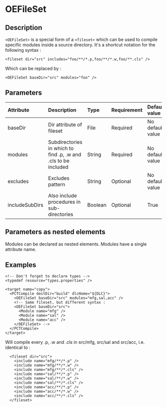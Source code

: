 # OEFileSet

## Description

`<OEFileSet>` is a special form of a `<fileset>` which can be used to compile specific modules inside a source directory. It's a shortcut notation for the following syntax :
```
<fileset dir="src" includes="foo/**/*.p,foo/**/*.w,foo/**.cls" />
```
Which can be replaced by :
```
<OEFileSet baseDir="src" modules="foo" />
```

## Parameters

| **Attribute**| **Description**| **Type**| **Requirement**| **Default value**|
|:-------------|:---------------|:--------|:---------------|:-----------------|
|baseDir       |Dir attribute of fileset|File     |Required        |No default value  |
|modules       |Subdirectories in which to find .p, .w and .cls to be included|String   |Required        |No default value  |
|excludes      |Excludes pattern|String   |Optional        |No default value  |
|includeSubDirs|Also include procedures in sub-directories|Boolean  |Optional        |True              |
## Parameters as nested elements

Modules can be declared as nested elements. Modules have a single attribute name.

## Examples

```
<!-- Don't forget to declare types -->
<typedef resource="types.properties" />

<target name="copy">
  <PCTCompile destDir="build" dlcHome="${DLC}">
    <OEFileSet baseDir="src" modules="mfg,sal,acc" />
	<!-- Same fileset, but different syntax :
	<OEFileSet baseDir="src">
	  <Module name="mfg" />
	  <Module name="sal" />
	  <Module name="acc" />
	</OEFileSet> -->
  </PCTCompile>
</target>
```
Will compile every .p, .w and .cls in src/mfg, src/sal and src/acc, i.e. identical to :
```
  <fileset dir="src">
    <include name="mfg/**/*.p" />
    <include name="mfg/**/*.w" />
    <include name="mfg/**/*.cls" />
    <include name="sal/**/*.p" />
    <include name="sal/**/*.w" />
    <include name="sal/**/*.cls" />
    <include name="acc/**/*.p" />
    <include name="acc/**/*.w" />
    <include name="acc/**/*.cls" />
  </fileset>
```